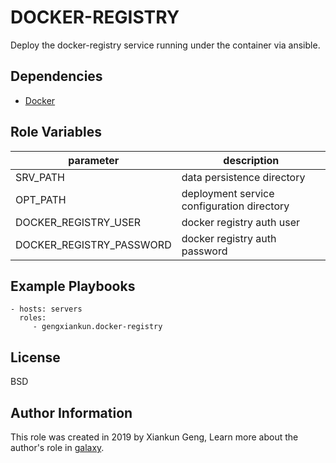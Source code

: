 DOCKER-REGISTRY
=========

Deploy the docker-registry service running under the container via ansible.

Dependencies
------------

- [Docker](https://github.com/gengxiankun-galaxy/docker)

Role Variables
--------------

parameter | description
------------ | -------------
SRV_PATH | data persistence directory
OPT_PATH | deployment service configuration directory
DOCKER_REGISTRY_USER | docker registry auth user
DOCKER_REGISTRY_PASSWORD | docker registry auth password


Example Playbooks
----------------

    - hosts: servers
      roles:
         - gengxiankun.docker-registry

License
-------

BSD

Author Information
------------------

This role was created in 2019 by Xiankun Geng, Learn more about the author's role in [galaxy](https://galaxy.ansible.com/gengxiankun).
